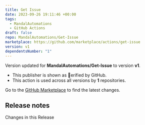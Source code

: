 ```yaml
---
title: Get Issue
date: 2023-09-26 19:11:46 +00:00
tags:
  - MandalAutomations
  - GitHub Actions
draft: false
repo: MandalAutomations/Get-Issue
marketplace: https://github.com/marketplace/actions/get-issue
version: v1
dependentsNumber: "1"
---
```



Version updated for **MandalAutomations/Get-Issue** to version **v1**.
- This publisher is shown as erified by GitHub.
- This action is used across all versions by **1** repositories.

Go to the [GitHub Marketplace](https://github.com/marketplace/actions/get-issue) to find the latest changes.

## Release notes

Changes in this Release
